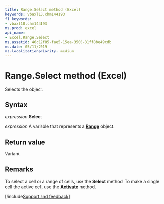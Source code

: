 ```yaml
---
title: Range.Select method (Excel)
keywords: vbaxl10.chm144193
f1_keywords:
- vbaxl10.chm144193
ms.prod: excel
api_name:
- Excel.Range.Select
ms.assetid: 46c12f85-fae5-15ea-3500-81ff8be49cdb
ms.date: 05/11/2019
ms.localizationpriority: medium
---
```



# Range.Select method (Excel)

Selects the object.


## Syntax

_expression_.**Select**

_expression_ A variable that represents a **[Range](excel.range(object).md)** object.


## Return value

Variant


## Remarks

To select a cell or a range of cells, use the **Select** method. To make a single cell the active cell, use the **[Activate](Excel.Range.Activate.md)** method.




[!include[Support and feedback](~/includes/feedback-boilerplate.md)]
